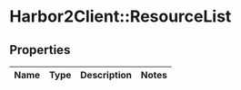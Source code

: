 # Harbor2Client::ResourceList

## Properties
Name | Type | Description | Notes
------------ | ------------- | ------------- | -------------


